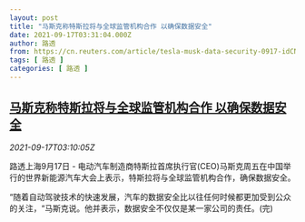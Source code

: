 ```yaml
---
layout: post
title: "马斯克称特斯拉将与全球监管机构合作 以确保数据安全"
date: 2021-09-17T03:31:04.000Z
author: 路透
from: https://cn.reuters.com/article/tesla-musk-data-security-0917-idCNKBS2GD06V
tags: [ 路透 ]
categories: [ 路透 ]
---
```

<!--1631849464000-->
[马斯克称特斯拉将与全球监管机构合作 以确保数据安全](https://cn.reuters.com/article/tesla-musk-data-security-0917-idCNKBS2GD06V)
------

<div>
<div><i>2021-09-17T03:10:05Z</i></div><p>路透上海9月17日 - 电动汽车制造商特斯拉首席执行官(CEO)马斯克周五在中国举行的世界新能源汽车大会上表示，特斯拉将与全球监管机构合作，确保数据安全。</p><p>“随着自动驾驶技术的快速发展，汽车的数据安全比以往任何时候都更加受到公众的关注，“马斯克说。他并表示，数据安全不仅仅是某一家公司的责任。(完)</p>
</div>
